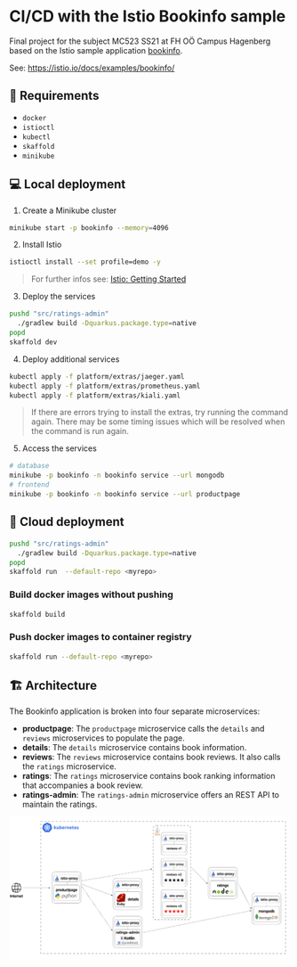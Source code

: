 # CI/CD with the Istio Bookinfo sample

Final project for the subject MC523 SS21 at FH OÖ Campus Hagenberg based on the Istio sample application [bookinfo](https://github.com/istio/istio/tree/master/samples/bookinfo).

See: <https://istio.io/docs/examples/bookinfo/>

## 📝 Requirements

- `docker`
- `istioctl`
- `kubectl`
- `skaffold`
- `minikube`

## 💻 Local deployment

1. Create a Minikube cluster

```bash
minikube start -p bookinfo --memory=4096
```

2. Install Istio
```bash
istioctl install --set profile=demo -y
```

> For further infos see: [Istio: Getting Started](https://istio.io/latest/docs/setup/getting-started/#install)

3. Deploy the services
```bash
pushd "src/ratings-admin"
  ./gradlew build -Dquarkus.package.type=native
popd
skaffold dev
```

4. Deploy additional services
```bash
kubectl apply -f platform/extras/jaeger.yaml
kubectl apply -f platform/extras/prometheus.yaml
kubectl apply -f platform/extras/kiali.yaml
```

> If there are errors trying to install the extras, try running the command again. There may be some timing issues which will be resolved when the command is run again.

5. Access the services
```bash
# database
minikube -p bookinfo -n bookinfo service --url mongodb
# frontend
minikube -p bookinfo -n bookinfo service --url productpage
```

## 🚀 Cloud deployment

```bash
pushd "src/ratings-admin"
  ./gradlew build -Dquarkus.package.type=native
popd
skaffold run  --default-repo <myrepo>
```

### Build docker images without pushing

```bash
skaffold build
```

### Push docker images to container registry

```bash
skaffold run --default-repo <myrepo>
```

## 🏗 Architecture

The Bookinfo application is broken into four separate microservices:

* **productpage**: The ``productpage`` microservice calls the ``details`` and ``reviews`` microservices to populate the page.
* **details**: The ``details`` microservice contains book information.
* **reviews**: The ``reviews`` microservice contains book reviews. It also calls the ``ratings`` microservice.
* **ratings**: The ``ratings`` microservice contains book ranking information that accompanies a book review.
* **ratings-admin**: The ``ratings-admin`` microservice offers an REST API to maintain the ratings.

![](.github/architecture.png)
